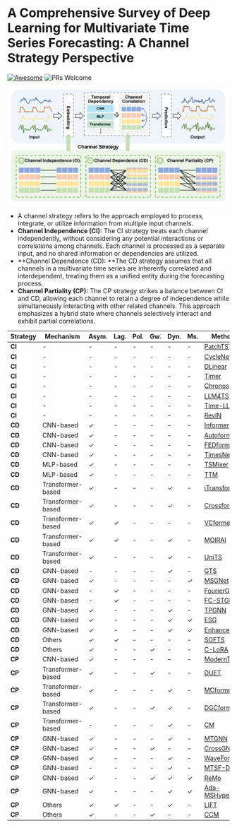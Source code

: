 # **A Comprehensive Survey of Deep Learning for Multivariate Time Series Forecasting: A Channel Strategy Perspective**

[![Awesome](https://awesome.re/badge.svg)](https://awesome.re) ![PRs Welcome](https://img.shields.io/badge/PRs-Welcome-green) 

![image-20250212190349685](./figs/channel-strategy-overview.png)

- A channel strategy refers to the approach employed to process, integrate, or utilize information from multiple input channels.
- **Channel Independence (CI):** The CI strategy treats each channel independently, without considering any potential interactions or correlations among channels. Each channel is processed as a separate input, and no shared information or dependencies are utilized.
- **Channel Dependence (CD): **The CD strategy assumes that all channels in a multivariate time series are inherently correlated and interdependent, treating them as a unified entity during the forecasting process.
- **Channel Partiality (CP):**  The CP strategy strikes a balance between CI and CD, allowing each channel to retain a degree of independence while simultaneously interacting with other related channels. This approach emphasizes a hybrid state where channels selectively interact and exhibit partial correlations.



| Strategy | Mechanism         | Asym. | Lag. | Pol. | Gw.  | Dyn. | Ms.  | Method                                                       | Paradigm   | Venue | Year | Code                                                         |
| -------- | ----------------- | ----- | ---- | ---- | ---- | ---- | ---- | ------------------------------------------------------------ | ---------- | ----- | ---- | ------------------------------------------------------------ |
| **CI**   | -                 | -     | -    | -    | -    | -    | -    | [PatchTST](https://github.com/yuqinie98/patchtst)            | Specific   | ICLR  | 2023 | [Link](https://github.com/yuqinie98/patchtst)                |
| **CI**   | -                 | -     | -    | -    | -    | -    | -    | [CycleNet](https://github.com/ACAT-SCUT/CycleNet)            | Specific   | NIPS  | 2024 | [Link](https://github.com/ACAT-SCUT/CycleNet)                |
| **CI**   | -                 | -     | -    | -    | -    | -    | -    | [DLinear](https://github.com/cure-lab/LTSF-Linear)           | Specific   | AAAI  | 2023 | [Link](https://github.com/cure-lab/LTSF-Linear)              |
| **CI**   | -                 | -     | -    | -    | -    | -    | -    | [Timer](https://github.com/thuml/Large-Time-Series-Model)    | Foundation | ICML  | 2024 | [Link](https://github.com/thuml/Large-Time-Series-Model)     |
| **CI**   | -                 | -     | -    | -    | -    | -    | -    | [Chronos](https://github.com/amazon-science/chronos-forecasting) | Foundation | ICML  | 2024 | [Link](https://github.com/amazon-science/chronos-forecasting) |
| **CI**   | -                 | -     | -    | -    | -    | -    | -    | [LLM4TS](https://github.com/liaoyuhua/LLM4TS)                | Foundation | NIPS  | 2023 | [Link](https://github.com/liaoyuhua/LLM4TS)                  |
| **CI**   | -                 | -     | -    | -    | -    | -    | -    | [Time-LLM](https://github.com/KimMeen/Time-LLM)              | Foundation | ICLR  | 2024 | [Link](https://github.com/KimMeen/Time-LLM)                  |
| **CI**   | -                 | -     | -    | -    | -    | -    | -    | [RevIN](https://github.com/ts-kim/RevIN)                     | Plugin     | ICLR  | 2021 | [Link](https://github.com/ts-kim/RevIN)                      |
| **CD**   | CNN-based         | ✓     | -    | -    | -    | -    | -    | [Informer](https://github.com/zhouhaoyi/Informer2020)        | Specific   | AAAI  | 2021 | [Link](https://github.com/zhouhaoyi/Informer2020)            |
| **CD**   | CNN-based         | ✓     | -    | -    | -    | -    | -    | [Autoformer](https://github.com/thuml/Autoformer)            | Specific   | NIPS  | 2021 | [Link](https://github.com/thuml/Autoformer)                  |
| **CD**   | CNN-based         | ✓     | -    | -    | -    | -    | -    | [FEDformer](https://github.com/MAZiqing/FEDformer)           | Specific   | ICML  | 2022 | [Link](https://github.com/MAZiqing/FEDformer)                |
| **CD**   | CNN-based         | ✓     | -    | -    | -    | -    | -    | [TimesNet](https://github.com/thuml/TimesNet)                | Specific   | ICLR  | 2023 | [Link](https://github.com/thuml/TimesNet)                    |
| **CD**   | MLP-based         | ✓     | -    | -    | -    | -    | -    | [TSMixer](https://github.com/ditschuk/pytorch-tsmixer)       | Specific   | KDD   | 2023 | [Link](https://github.com/ditschuk/pytorch-tsmixer)          |
| **CD**   | MLP-based         | ✓     | -    | -    | -    | -    | -    | [TTM](https://github.com/ibm-granite/granite-tsfm)           | Foundation | NIPS  | 2024 | [Link](https://github.com/ibm-granite/granite-tsfm)          |
| **CD**   | Transformer-based | ✓     | -    | -    | -    | ✓    | -    | [iTransformer](https://github.com/thuml/iTransformer)        | Specific   | ICLR  | 2024 | [Link](https://github.com/thuml/iTransformer)                |
| **CD**   | Transformer-based | ✓     | -    | -    | -    | ✓    | -    | [Crossformer](https://github.com/Thinklab-SJTU/Crossformer)  | Specific   | ICLR  | 2023 | [Link](https://github.com/Thinklab-SJTU/Crossformer)         |
| **CD**   | Transformer-based | ✓     | ✓    | -    | -    | -    | -    | [VCformer](https://github.com/CSyyn/VCformer)                | Specific   | IJCAI | 2024 | [Link](https://github.com/CSyyn/VCformer)                    |
| **CD**   | Transformer-based | ✓     | ✓    | -    | -    | ✓    | -    | [MOIRAI](https://github.com/SalesforceAIResearch/uni2ts)     | Foundation | ICML  | 2024 | [Link](https://github.com/SalesforceAIResearch/uni2ts)       |
| **CD**   | Transformer-based | ✓     | -    | -    | -    | ✓    | -    | [UniTS](https://github.com/mims-harvard/UniTS)               | Foundation | NIPS  | 2024 | [Link](https://github.com/mims-harvard/UniTS)                |
| **CD**   | GNN-based         | -     | -    | -    | -    | ✓    | -    | [GTS](https://github.com/chaoshangcs/GTS)                    | Specific   | ICLR  | 2021 | [Link](https://github.com/chaoshangcs/GTS)                   |
| **CD**   | GNN-based         | ✓     | -    | -    | -    | -    | ✓    | [MSGNet](https://github.com/YoZhibo/MSGNet)                  | Specific   | AAAI  | 2024 | [Link](https://github.com/YoZhibo/MSGNet)                    |
| **CD**   | GNN-based         | -     | ✓    | -    | -    | -    | -    | [FourierGNN](https://github.com/aikunyi/FourierGNN)          | Specific   | NIPS  | 2023 | [Link](https://github.com/aikunyi/FourierGNN)                |
| **CD**   | GNN-based         | -     | ✓    | -    | -    | -    | -    | [FC-STGNN](https://github.com/Frank-Wang-oss/FCSTGNN)        | Specific   | AAAI  | 2024 | [Link](https://github.com/Frank-Wang-oss/FCSTGNN)            |
| **CD**   | GNN-based         | ✓     | -    | -    | -    | ✓    | -    | [TPGNN](https://github.com/zyplanet/TPGNN)                   | Specific   | NIPS  | 2022 | [Link](https://github.com/zyplanet/TPGNN)                    |
| **CD**   | GNN-based         | ✓     | -    | -    | -    | ✓    | ✓    | [ESG](https://github.com/LiuZH-19/ESG)                       | Specific   | KDD   | 2022 | [Link](https://github.com/LiuZH-19/ESG)                      |
| **CD**   | GNN-based         | ✓     | -    | -    | -    | ✓    | ✓    | [EnhanceNet](https://github.com/razvanc92/EnhanceNet)        | Plugin     | ICDE  | 2021 | [Link](https://github.com/razvanc92/EnhanceNet)              |
| **CD**   | Others            | ✓     | ✓    | -    | -    | -    | -    | [SOFTS](https://github.com/Secilia-Cxy/SOFTS)                | Specific   | NIPS  | 2024 | [Link](https://github.com/Secilia-Cxy/SOFTS)                 |
| **CD**   | Others            | ✓     | -    | -    | ✓    | -    | -    | [C-LoRA](https://github.com/tongnie/C-LoRA)                  | Plugin     | CIKM  | 2024 | [Link](https://github.com/tongnie/C-LoRA)                    |
| **CP**   | CNN-based         | ✓     | -    | -    | -    | -    | -    | [ModernTCN](https://github.com/luodhhh/ModernTCN)            | Specific   | ICLR  | 2024 | [Link](https://github.com/luodhhh/ModernTCN)                 |
| **CP**   | Transformer-based | ✓     | -    | -    | ✓    | -    | -    | [DUET](https://github.com/decisionintelligence/DUET)         | Specific   | KDD   | 2025 | [Link](https://github.com/decisionintelligence/DUET)         |
| **CP**   | Transformer-based | ✓     | -    | -    | -    | ✓    | -    | [MCformer](https://github.com/IITJMCformer)                  | Specific   | IITJ* | 2024 | -                                                            |
| **CP**   | Transformer-based | ✓     | -    | -    | ✓    | ✓    | -    | [DGCformer](https://github.com/liu2024dgcformer)             | Specific   | arXiv | 2024 | -                                                            |
| **CP**   | Transformer-based | -     | -    | -    | -    | ✓    | -    | [CM](https://github.com/lee2024partial)                      | Plugin     | NIPS  | 2024 | -                                                            |
| **CP**   | GNN-based         | ✓     | -    | -    | -    | ✓    | -    | [MTGNN](https://github.com/nnzhan/MTGNN)                     | Specific   | KDD   | 2020 | [Link](https://github.com/nnzhan/MTGNN)                      |
| **CP**   | GNN-based         | ✓     | -    | -    | ✓    | -    | -    | [CrossGNN](https://github.com/hqh0728/CrossGNN)              | Specific   | NIPS  | 2023 | [Link](https://github.com/hqh0728/CrossGNN)                  |
| **CP**   | GNN-based         | ✓     | -    | -    | -    | ✓    | -    | [WaveForM](https://github.com/alanyoungCN/WaveForM)          | Specific   | AAAI  | 2023 | [Link](https://github.com/alanyoungCN/WaveForM)              |
| **CP**   | GNN-based         | -     | -    | -    | -    | ✓    | -    | [MTSF-DG](https://github.com/decisionintelligence/MTSF-DG)   | Specific   | VLDB  | 2023 | [Link](https://github.com/decisionintelligence/MTSF-DG)      |
| **CP**   | GNN-based         | ✓     | -    | -    | ✓    | ✓    | ✓    | [ReMo](https://github.com/ReMo)                              | Specific   | IJCAI | 2023 | -                                                            |
| **CP**   | GNN-based         | ✓     | -    | -    | -    | ✓    | ✓    | [Ada-MSHyper](https://github.com/shangzongjiang/Ada-MSHyper) | Specific   | NIPS  | 2024 | [Link](https://github.com/shangzongjiang/Ada-MSHyper)        |
| **CP**   | Others            | ✓     | ✓    | -    | -    | ✓    | -    | [LIFT](https://github.com/SJTU-DMTai/LIFT)                   | Plugin     | ICLR  | 2024 | [Link](https://github.com/SJTU-DMTai/LIFT)                   |
| **CP**   | Others            | ✓     | -    | -    | ✓    | -    | -    | [CCM](https://github.com/Graph-and-Geometric-Learning/TimeSeriesCCM) | Plugin     | NIPS  | 2024 | [Link](https://github.com/Graph-and-Geometric-Learning/TimeSeriesCCM) |

